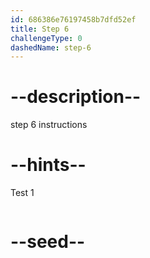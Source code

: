 ```yaml
---
id: 686386e76197458b7dfd52ef
title: Step 6
challengeType: 0
dashedName: step-6
---
```


# --description--

step 6 instructions

# --hints--

Test 1

```js

```

# --seed--